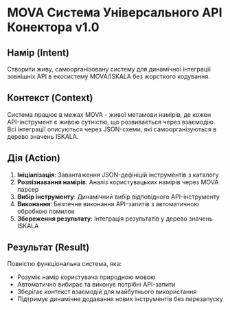 # MOVA Система Універсального API Конектора v1.0

## Намір (Intent)
Створити живу, самоорганізовану систему для динамічної інтеграції зовнішніх API в екосистему MOVA/ISKALA без жорсткого кодування.

## Контекст (Context)
Система працює в межах MOVA - живої метамови намірів, де кожен API-інструмент є живою сутністю, що розвивається через взаємодію. Всі інтеграції описуються через JSON-схеми, які самоорганізуються в дерево значень ISKALA.

## Дія (Action)
1. **Ініціалізація**: Завантаження JSON-дефініцій інструментів з каталогу
2. **Розпізнавання намірів**: Аналіз користувацьких намірів через MOVA парсер
3. **Вибір інструменту**: Динамічний вибір відповідного API-інструменту
4. **Виконання**: Безпечне виконання API-запитів з автоматичною обробкою помилок
5. **Збереження результату**: Інтеграція результатів у дерево значень ISKALA

## Результат (Result)
Повністю функціональна система, яка:
- Розуміє намір користувача природною мовою
- Автоматично вибирає та виконує потрібні API-запити
- Зберігає контекст взаємодій для майбутнього використання
- Підтримує динамічне додавання нових інструментів без перезапуску
